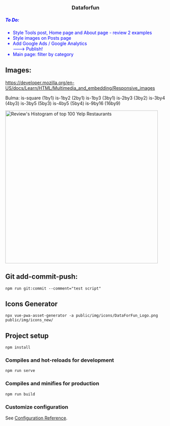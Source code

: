 <span style="text-align: center;">
<h3>
Dataforfun
</h3>
</span>
<span style="color: blue">
<h5> To Do: </h5>
<ul>
<li>Style Tools post,  Home page and About page  - review 2 examples</li>
<li> Style images on Posts page </li>
<li>Add Google Ads / Google Analytics </li>
---> Publish!

<li>Main page: filter by category </li>
</ul>
</span>


## Images:
https://developer.mozilla.org/en-US/docs/Learn/HTML/Multimedia_and_embedding/Responsive_images

Bulma:
is-square (1by1)
is-1by2 (2by1)
is-1by3 (3by1)
is-2by3 (3by2)
is-3by4 (4by3)
is-3by5 (5by3)
is-4by5 (5by4)
is-9by16 (16by9)

  <img class="aligncenter wp-image-569 size-full" 
  src="../assets/Number-of-Reviews-of-Top-100-Restaurants.jpg" 
  alt="Review's Histogram of top 100 Yelp Restaurants" 
  width="479" height="480" 
  srcset="../assets/Number-of-Reviews-of-Top-100-Restaurants.jpg 479w, 
  ../assets/Number-of-Reviews-of-Top-100-Restaurants-150x150.jpg 150w, 
  ../assets/Number-of-Reviews-of-Top-100-Restaurants-300x300.jpg 300w" 
  sizes="(max-width: 479px) 100vw, 479px" />

## Git add-commit-push:
```
npm run git:commit --comment="test script"

```

## Icons Generator 
```
npx vue-pwa-asset-generator -a public/img/icons/DataForFun_Logo.png public/img/icons_new/
```

## Project setup
```
npm install
```

### Compiles and hot-reloads for development
```
npm run serve
```

### Compiles and minifies for production
```
npm run build
```

### Customize configuration
See [Configuration Reference](https://cli.vuejs.org/config/).
